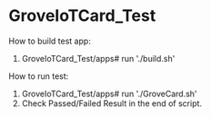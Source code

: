 # GroveIoTCard_Test
How to build test app:
1. GroveIoTCard_Test/apps# run './build.sh' 

How to run test:

1. GroveIoTCard_Test/apps# run './GroveCard.sh'
2. Check Passed/Failed Result in the end of script.

